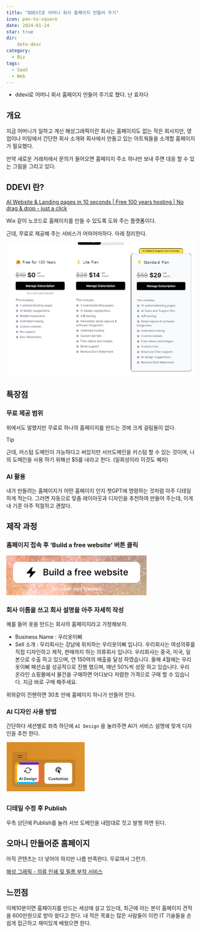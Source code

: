 ```yaml
---
title: "DDEVI로 어머니 회사 홈페이지 만들어 주기"
icon: pen-to-square
date: 2024-01-24
star: true
dir:
    date-desc
category:
  - Biz
tags:
  - SaaS
  - Web
---
```

- ddevi로 어머니 회사 홈페이지 만들어 주기로 했다. 난 효자다
<!-- more -->


## 개요

지금 어머니가 일하고 계신 해성그래픽이란 회사는 홈페이지도 없는 작은 회사지만, 영업이나 미팅에서 간단한 회사 소개와 회사에서 만들고 있는 아트웍들을 소개할 홈페이지가 필요했다. 

만약 새로운 거래처에서 문의가 들어오면 홈페이지 주소 하나만 보내 주면 대응 할 수 있는 그림을 그리고 있다. 

## DDEVI 란?

[AI Website & Landing pages in 10 seconds | Free 100 years hosting | No drag & drop - just a click](https://website.ddevi.com/)

Wix 같이 노코드로 홈페이지를 만들 수 있도록 도와 주는 플랫폼이다. 

근데, 무료로 제공해 주는 서비스가 어마어마하다. 아래 정리한다. 

![Untitled](image/Untitled39jf39fj3f.png)

## 특장점

### 무료 제공 범위

위에서도 말했지만 무료로 하나의 홈페이지를 만드는 것에 크게 걸림돌이 없다. 

>[!tip]
>근데, 커스텀 도메인이 가능하다고 써있지만 서브도메인을 커스텀 할 수 있는 것이며, 나의 도메인을 사용 하기 위해선 $5를 내라고 한다. (일회성이라 이것도 혜자)

### AI 활용

내가 만들려는 홈페이지가 어떤 홈페이지 인지 챗GPT에 명령하는 것처럼 아주 디테일하게 적는다. 그러면 자동으로 맞춤 레이아웃과 디자인을 추천하여 만들어 주는데, 이게 내 기준 아주 적절하고 괜찮다.

## 제작 과정

### 홈페이지 접속 후 ‘Build a free website’ 버튼 클릭

![Untitled](image/Untitled9jf9dfjf-df9djf.png)

### 회사 이름을 쓰고 회사 설명을 아주 자세히 작성

예를 들어 옷을 만드는 회사의 홈페이지라고 가정해보자.

- Business Name : 우리옷이뻐
- Sell 소개 : 우리회사는 강남에 위치하는 우리옷이뻐 입니다. 우리회사는 여성의류를 직접 디자인하고 제작, 판매까지 하는 의류회사 입니다. 우리회사는 중국, 미국, 일본으로 수출 하고 있으며, 연 150억의 매출을 달성 하였습니다. 올해 4월에는 우리옷이뻐 패션쇼를 성공적으로 진행 했으며, 매년 50%씩 성장 하고 있습니다. 우리 온라인 쇼핑몰에서 물건을 구매하면 어디보다 저렴한 가격으로 구매 할 수 있습니다. 지금 바로 구매 해주세요.

위와같이 진핸하면 30초 만에 홈페이지 하나가 만들어 진다.

### AI 디자인 사용 방법

간단하다 세션별로 좌측 하단에 `AI Design` 을 눌러주면 AI가 서비스 설명에 맞게 디자인을 추천 한다. 

![Untitled](image/DDEVI-dfdfdfUntitled.png)

### 디테일 수정 후 Publish

우측 상단에 Publish를 눌러 서브 도메인을 내맘대로 짓고 발행 하면 된다. 

## 오마니 만들어준 홈페이지

아직 콘텐츠는 더 넣어야 하지만 나름 만족한다. 무료여서 그런가.

[해성 그래픽 - 의류 인쇄 및 필름 부착 서비스](https://haesung.pages.dev/)

## 느낀점

이제10분이면 홈페이지를 만드는 세상에 살고 있는데, 최근에 아는 분이 홈페이지 견적을 600만원으로 받아 왔다고 한다. 내 작은 목표는 많은 사람들이 이런 IT 기술들을 손쉽게 접근하고 재미있게 배웠으면 한다.